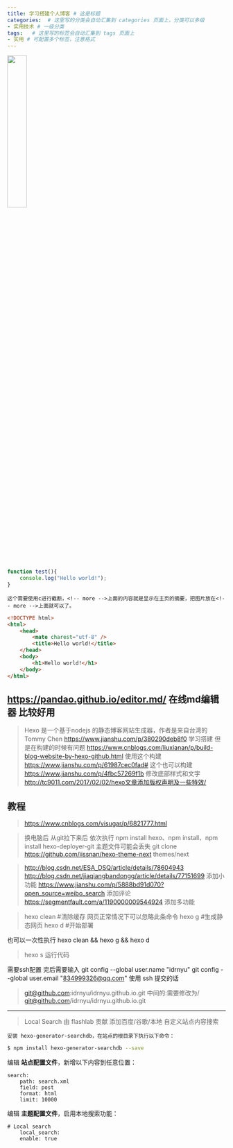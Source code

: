 ```yaml
---
title: 学习搭建个人博客 # 这是标题
categories:  # 这里写的分类会自动汇集到 categories 页面上，分类可以多级
- 实用技术 # 一级分类
tags:   # 这里写的标签会自动汇集到 tags 页面上
- 实用 # 可配置多个标签，注意格式
---
```


<!-- ![](https://pandao.github.io/editor.md/examples/images/4.jpg) -->
<img src="https://pandao.github.io/editor.md/examples/images/4.jpg" width="30%">

```javascript
function test(){
	console.log("Hello world!");
}
```

`这个需要使用c进行截断，<!-- more -->上面的内容就是显示在主页的摘要，把图片放在<!-- more -->上面就可以了。`

<!-- more -->

```html
<!DOCTYPE html>
<html>
    <head>
        <mate charest="utf-8" />
        <title>Hello world!</title>
    </head>
    <body>
        <h1>Hello world!</h1>
    </body>
</html>
```


## https://pandao.github.io/editor.md/  在线md编辑器  比较好用 ##

>Hexo 是一个基于nodejs 的静态博客网站生成器，作者是来自台湾的 Tommy Chen
>https://www.jianshu.com/p/380290deb8f0  学习搭建  但是在构建的时候有问题
>https://www.cnblogs.com/liuxianan/p/build-blog-website-by-hexo-github.html 使用这个构建
>https://www.jianshu.com/p/61987cec0fad#  这个也可以构建
>https://www.jianshu.com/p/4fbc57269f1b   修改底部样式和文字
>http://tc9011.com/2017/02/02/hexo文章添加版权声明及一些特效/

## 教程 ##
>https://www.cnblogs.com/visugar/p/6821777.html

>换电脑后  从git拉下来后  依次执行 npm install hexo、npm install、npm install hexo-deployer-git
>主题文件可能会丢失   git clone https://github.com/iissnan/hexo-theme-next themes/next

>http://blog.csdn.net/ESA_DSQ/article/details/78604943
>http://blog.csdn.net/jiaqiangbandongg/article/details/77151699     添加小功能
>https://www.jianshu.com/p/5888bd91d070?open_source=weibo_search
> 添加评论 https://segmentfault.com/a/1190000009544924  添加多功能


>hexo clean #清除缓存 网页正常情况下可以忽略此条命令
>hexo g #生成静态网页
>hexo d #开始部署

也可以一次性执行
hexo clean && hexo g && hexo d
>hexo s 运行代码

需要ssh配置   完后需要输入
git config --global user.name "idrnyu"
git config --global user.email  "834999326@qq.com"
使用  ssh 提交的话   
>git@github.com:idrnyu/idrnyu.github.io.git  中间的:需要修改为/
>git@github.com/idrnyu/idrnyu.github.io.git

---

>Local Search 由 flashlab 贡献
>添加百度/谷歌/本地 自定义站点内容搜索

`安装 hexo-generator-searchdb，在站点的根目录下执行以下命令：`
``` bash
$ npm install hexo-generator-searchdb --save
```
编辑 **站点配置文件**，新增以下内容到任意位置：

    search:
        path: search.xml
        field: post
        format: html
        limit: 10000
编辑 **主题配置文件**，启用本地搜索功能：

    # Local search
        local_search:
        enable: true
